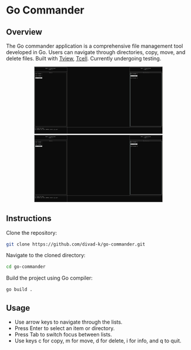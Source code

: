 # Go Commander
## Overview
The Go commander application is a comprehensive file management tool developed in Go. Users can navigate through directories, copy, move, and delete files. Built with [Tview](https://github.com/rivo/tview), [Tcell](https://github.com/gdamore/tcell). Currently undergoing testing.

<p align="center">
  <img src="https://github.com/divad-k/go-commander/blob/main/screenshot.png" width="350" title="hover text">
  <img src="https://github.com/divad-k/go-commander/blob/main/screenshot.png" width="350" alt="accessibility text">
</p>

## Instructions

Clone the repository:
```bash
git clone https://github.com/divad-k/go-commander.git
```
Navigate to the cloned directory:
```bash
cd go-commander
```
Build the project using Go compiler:
```bash
go build .
```
## Usage
- Use arrow keys to navigate through the lists.
- Press Enter to select an item or directory.
- Press Tab to switch focus between lists.
- Use keys c for copy, m for move, d for delete, i for info, and q to quit.
